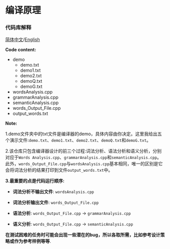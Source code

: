# 编译原理

### 代码库解释
[简体中文](https://github.com/Jundifang/Principle-of-Compilers/blob/main/README_CN.md)/[English](https://github.com/Jundifang/Principle-of-Compilers/blob/main/README.md)

**Code content:**
- demo
  - demo.txt
  - demo1.txt
  - demo2.txt
  - demoQ.txt
  - demoG.txt
- wordsAnalysis.cpp
- grammarAnalysis.cpp 
- semanticAnalysis.cpp
- words_Output_File.cpp
- output_words.txt


**Note:**

1.demo文件夹中的txt文件是编译器的demo，具体内容由你决定。这里我给出五个演示文件:`demo.txt`、`demo1.txt`、`demo2.txt`、`demoQ.txt`和`demoG.txt`。

2.该仓库只包含编译器设计的前三个过程:词法分析、语法分析和语义分析，分别对应于`Words Analysis.cpp`、`grammarAnalysis.cpp`和`semanticAnalysis.cpp`。此外，`words_Output_File.cpp`与`wordsAnalysis.cpp`基本相同，唯一的区别是它会将词法分析的结果打印到文件`output_words.txt`中。

**3.最重要的点是代码运行顺序:**
- **词法分析不输出文件**: 
`wordsAnalysis.cpp`

- **词法分析输出文件**: 
`words_Output_File.cpp`

- **语法分析**:
`words_Output_File.cpp` -> `grammarAnalysis.cpp`

- **语义分析**: 
`words_Output_File.cpp` -> `semanticAnalysis.cpp`


**在测试困难的任务时可能会出现一些潜在的bug，所以各取所需，比如参考设计策略或作为参考样例等等**. 
